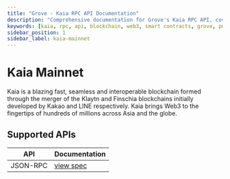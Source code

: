 ```yaml
---
title: "Grove - Kaia RPC API Documentation"
description: "Comprehensive documentation for Grove's Kaia RPC API, covering endpoint details and integration strategies for blockchain developers."
keywords: [kaia, rpc, api, blockchain, web3, smart contracts, grove, pocket, pokt]
sidebar_position: 1
sidebar_label: kaia-mainnet
---
```


# Kaia Mainnet
Kaia is a blazing fast, seamless and interoperable blockchain formed through the merger of the Klaytn and Finschia blockchains initially developed by Kakao and LINE respectively. Kaia brings Web3 to the fingertips of hundreds of millions across Asia and the globe.

## Supported APIs

| API      | Documentation                      |
| -------- | ---------------------------------- |
| JSON-RPC | [view spec](../grove-api/api-definition/definition#json-rpc-supported-methods) |
